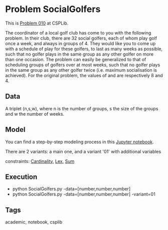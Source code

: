 # Problem SocialGolfers

This is [Problem 010](https://www.csplib.org/Problems/prob010/) at CSPLib.

The coordinator of a local golf club has come to you with the following problem.
In their club, there are 32 social golfers, each of whom play golf once a week, and always in groups of 4.
They would like you to come up with a schedule of play for these golfers,
to last as many weeks as possible, such that no golfer plays in the same group as any other golfer on more than one occasion.
The problem can easily be generalized to that of scheduling groups of golfers over at most weeks, such
that no golfer plays in the same group as any other golfer twice (i.e. maximum socialisation is achieved).
For the original problem, the values of and are respectively 8 and 4.

## Data
  A triplet (n,s,w), where n is the number of groups, s the size of the groups and w the number of weeks.

## Model
  You can  find a step-by-step modeling process in this [Jupyter notebook](https://pycsp.org/documentation/models/CSP/SocialGolfers/).

  There are 2 variants: a main one, and a variant '01' with additional variables

  constraints: [Cardinality](http://pycsp.org/documentation/constraints/Cardinality), [Lex](http://pycsp.org/documentation/constraints/Lex), [Sum](http://pycsp.org/documentation/constraints/Sum)

## Execution
  - python SocialGolfers.py -data=[number,number,number]
  - python SocialGolfers.py -data=[number,number,number] -variant=01

## Tags
  academic, notebook, csplib
